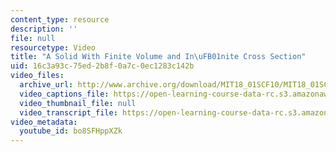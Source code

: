 ```yaml
---
content_type: resource
description: ''
file: null
resourcetype: Video
title: "A Solid With Finite Volume and In\uFB01nite Cross Section"
uid: 16c3a93c-75ed-2b8f-0a7c-0ec1283c142b
video_files:
  archive_url: http://www.archive.org/download/MIT18_01SCF10/MIT18_01SCF10Rec_69a_300k.mp4
  video_captions_file: https://open-learning-course-data-rc.s3.amazonaws.com/18-01sc-single-variable-calculus-fall-2010/bf6b38b22d6856189abd26fe651a5a5c_bo8SFHppXZk.vtt
  video_thumbnail_file: null
  video_transcript_file: https://open-learning-course-data-rc.s3.amazonaws.com/18-01sc-single-variable-calculus-fall-2010/19b6bb768766f15797133a0c77cf5699_bo8SFHppXZk.pdf
video_metadata:
  youtube_id: bo8SFHppXZk
---
```

